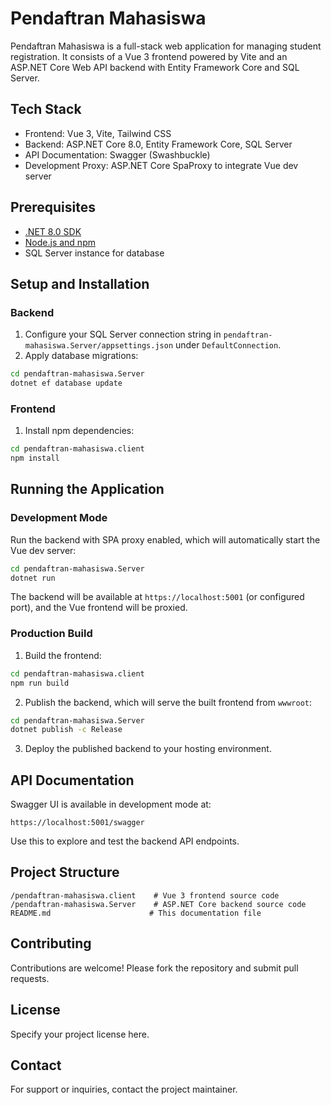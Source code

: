 # Pendaftran Mahasiswa

Pendaftran Mahasiswa is a full-stack web application for managing student registration. It consists of a Vue 3 frontend powered by Vite and an ASP.NET Core Web API backend with Entity Framework Core and SQL Server.

## Tech Stack

- Frontend: Vue 3, Vite, Tailwind CSS
- Backend: ASP.NET Core 8.0, Entity Framework Core, SQL Server
- API Documentation: Swagger (Swashbuckle)
- Development Proxy: ASP.NET Core SpaProxy to integrate Vue dev server

## Prerequisites

- [.NET 8.0 SDK](https://dotnet.microsoft.com/en-us/download/dotnet/8.0)
- [Node.js and npm](https://nodejs.org/)
- SQL Server instance for database

## Setup and Installation

### Backend

1. Configure your SQL Server connection string in `pendaftran-mahasiswa.Server/appsettings.json` under `DefaultConnection`.
2. Apply database migrations:

```sh
cd pendaftran-mahasiswa.Server
dotnet ef database update
```

### Frontend

1. Install npm dependencies:

```sh
cd pendaftran-mahasiswa.client
npm install
```

## Running the Application

### Development Mode

Run the backend with SPA proxy enabled, which will automatically start the Vue dev server:

```sh
cd pendaftran-mahasiswa.Server
dotnet run
```

The backend will be available at `https://localhost:5001` (or configured port), and the Vue frontend will be proxied.

### Production Build

1. Build the frontend:

```sh
cd pendaftran-mahasiswa.client
npm run build
```

2. Publish the backend, which will serve the built frontend from `wwwroot`:

```sh
cd pendaftran-mahasiswa.Server
dotnet publish -c Release
```

3. Deploy the published backend to your hosting environment.

## API Documentation

Swagger UI is available in development mode at:

```
https://localhost:5001/swagger
```

Use this to explore and test the backend API endpoints.

## Project Structure

```
/pendaftran-mahasiswa.client    # Vue 3 frontend source code
/pendaftran-mahasiswa.Server    # ASP.NET Core backend source code
README.md                      # This documentation file
```

## Contributing

Contributions are welcome! Please fork the repository and submit pull requests.

## License

Specify your project license here.

## Contact

For support or inquiries, contact the project maintainer.
